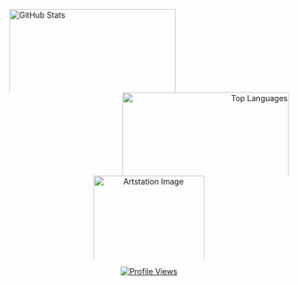 <div style="width: 100%; overflow: hidden;">
  <!-- Left GitHub stats (floated left) -->
  <div style="float: left; width: 300px; text-align: left;">
    <a href="https://github.com/anuraghazra/github-readme-stats">
      <img src="https://github-readme-stats.vercel.app/api?username=Zimrahin&amp;show_icons=true&amp;theme=transparent&amp;hide_border=true&amp;hide_rank=true&amp;include_all_commits=true&amp;custom_title=Zimrahin&apos;s+GitHub+Stats&amp;disable_animations=true&amp;hide=prs" alt="GitHub Stats" style="width: 300px; max-height: 150px;"/>
    </a>
  </div>

  <!-- Right GitHub stats (floated right) -->
  <div style="float: right; width: 300px; text-align: right;">
    <a href="https://github.com/anuraghazra/github-readme-stats">
      <img src="https://github-readme-stats.vercel.app/api/top-langs/?username=Zimrahin&amp;layout=compact&amp;theme=transparent&amp;hide_border=true&amp;disable_animations=true" alt="Top Languages" style="width: 300px; max-height: 150px;"/>
    </a>
  </div>

  <!-- Center ArtStation image (centered with auto margins) -->
  <div style="margin: 0 auto; width: 200px; text-align: center;">
    <a href="https://www.artstation.com/artwork/r9neD5">
      <img src="https://cdnb.artstation.com/p/assets/images/images/052/142/157/original/johan-cediel-rodriguez-pixel-artv2exp.gif?1659037637" alt="Artstation Image" style="width: 200px; max-height: 150px;"/>
    </a>
  </div>
</div>

<div style="clear: both;"></div>

<!-- Profile views centered at the bottom -->
<p align="center">
  <a href="https://youtu.be/dQw4w9WgXcQ">
    <img src="https://komarev.com/ghpvc/?username=Zimrahin&amp;label=Profile%20views&amp;color=006aff&amp;style=flat-square" alt="Profile Views" title="GitHub Profile Views"/>
  </a>
</p>
